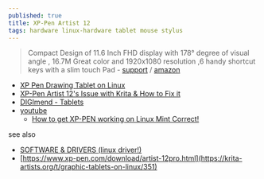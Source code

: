 ```yaml
---
published: true
title: XP-Pen Artist 12
tags: hardware linux-hardware tablet mouse stylus
---
```

> Compact Design of 11.6 Inch FHD display with 178° degree of visual angle , 16.7M Great color and 1920x1080 resolution ,6 handy shortcut keys with a slim touch Pad - [support](https://www.xp-pen.com/search/index.html?keyword=artist+12) / [amazon](https://www.amazon.fr/gp/product/B07GNK18VJ/ref=ppx_yo_dt_b_search_asin_title?ie=UTF8&th=1)

- [XP Pen Drawing Tablet on Linux](https://www.reddit.com/r/linux/comments/8ajaqt/xp_pen_drawing_tablet_on_linux/)
- [XP-Pen Artist 12's Issue with Krita & How to Fix it](https://www.reddit.com/r/krita/comments/btzh72/xppen_artist_12s_issue_with_krita_how_to_fix_it/)
- [DIGImend - Tablets](https://digimend.github.io/tablets/)
- [youtube](https://www.youtube.com/results?search_query=xp-pen+12+linux)
	- [How to get XP-PEN working on Linux Mint Correct!](https://www.youtube.com/watch?v=bnrtPoo6-d8)

see also
- [SOFTWARE & DRIVERS (linux driver!)](https://www.xp-pen.com/download/artist-12pro.html)
- [https://www.xp-pen.com/download/artist-12pro.html](https://krita-artists.org/t/graphic-tablets-on-linux/351)